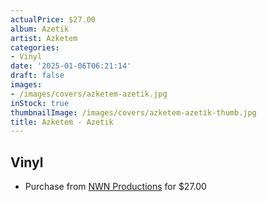 ```yaml
---
actualPrice: $27.00
album: Azetik
artist: Azketem
categories:
- Vinyl
date: '2025-01-06T06:21:14'
draft: false
images:
- /images/covers/azketem-azetik.jpg
inStock: true
thumbnailImage: /images/covers/azketem-azetik-thumb.jpg
title: Azketem - Azetik
---
```


## Vinyl
* Purchase from [NWN Productions](http://shop.nwnprod.com/index.php?route=product/product&path=75&product_id=59307&sort=pd.name&order=ASC) for $27.00
